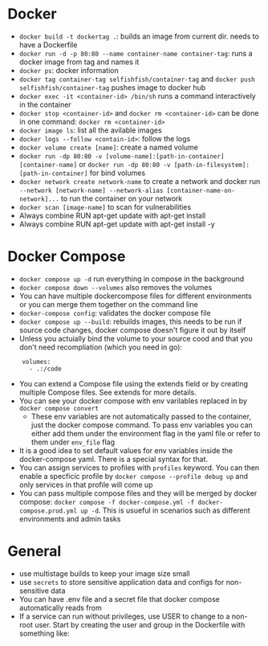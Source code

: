 # Docker
- `docker build -t dockertag .`: builds an image from current dir. needs to have a Dockerfile
- `docker run -d -p 80:80 --name container-name container-tag`: runs a docker image from tag and names it
- `docker ps`: docker information
- `docker tag container-tag selfishfish/container-tag` and `docker push selfishfish/container-tag` pushes image to docker hub
- `docker exec -it <container-id> /bin/sh` runs a command interactively in the container
- `docker stop <container-id>` and `docker rm <container-id>` can be done in one command: `docker rm <container-id>`
- `docker image ls`: list all the avilable images 
- `docker logs --follow <contain-id>`: follow the logs
- `docker volume create [name]`: create a named volume
- `docker run -dp 80:80 -v [volume-name]:[path-in-container] [container-name]` or `docker run -dp 80:80 -v [path-in-filesystem]:[path-in-container]` for bind volumes
- `docker network create network-name` to create a network and docker run `--network [network-name] --network-alias [container-name-on-network]...` to run the container on your network
- `docker scan [image-name]` to scan for vulnerabilities
- Always combine RUN apt-get update with apt-get install
- Always combine RUN apt-get update with apt-get install -y

# Docker Compose
- `docker compose up -d` run everything in compose in the background
- `docker compose down --volumes` also removes the volumes
- You can have multiple dockercompose files for different environments or you can merge them together on the command line
-  `docker-compose config`: validates the docker compose file
- `docker compose up --build`: rebuilds images, this needs to be run if source code changes, docker compose doesn't figure it out by itself
- Unless you actuially bind the volume to your source cood and that you don't need recompliation (which you need in go): 
```
    volumes:
      - .:/code
```
- You can extend a Compose file using the extends field or by creating multiple Compose files. See extends for more details.
- You can see your docker compose with env varilables replaced in by `docker compose convert`
	- These env variables are not automatically passed to the container, just the docker compose command. To pass env variables you can either add them under the environment flag in the yaml file or refer to them under `env_file` flag
- It is a good idea to set default values for env variables inside the docker-compose yaml. There is a special syntax for that.
- You can assign services to profiles with `profiles` keyword. You can then enable a specficic profile by `docker compose --profile debug up` and only services in that profile will come up
- You can pass multiple compose files and they will be merged by docker compose: `docker compose -f docker-compose.yml -f docker-compose.prod.yml up -d`. This is usueful in scenarios such as different environments and admin tasks

# General 
- use multistage builds to keep your image size small 
- use `secrets` to store sensitive application data and configs for non-sensitive data
- You can have .env file and a secret file that docker compose automatically reads from
- If a service can run without privileges, use USER to change to a non-root user. Start by creating the user and group in the Dockerfile with something like:
